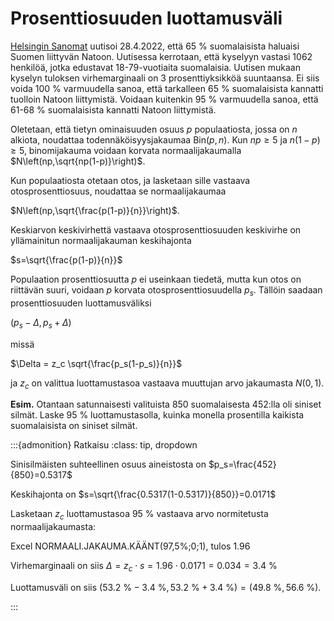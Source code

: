 # Prosenttiosuuden luottamusväli

[Helsingin Sanomat](https://www.hs.fi/politiikka/art-2000008778872.html) uutisoi 28.4.2022, että 65 % suomalaisista haluaisi Suomen liittyvän Natoon. Uutisessa kerrotaan, että kyselyyn vastasi 1062 henkilöä, jotka edustavat 18-79-vuotiaita suomalaisia. Uutisen mukaan kyselyn  tuloksen virhemarginaali on 3 prosenttiyksikköä suuntaansa. Ei siis voida 100 % varmuudella sanoa, että tarkalleen 65 % suomalaisista kannatti tuolloin Natoon liittymistä. Voidaan kuitenkin 95 % varmuudella sanoa, että 61-68 % suomalaisista kannatti Natoon liittymistä.

Oletetaan, että tietyn ominaisuuden osuus $p$ populaatiosta, jossa on $n$ alkiota, noudattaa todennäköisyysjakaumaa $\text{Bin}(p,n)$. Kun $np \geq 5$ ja $n(1-p) \geq 5$, binomijakauma voidaan korvata normaalijakaumalla $N\left(np,\sqrt{np(1-p)}\right)$.

Kun populaatiosta otetaan otos, ja lasketaan sille vastaava otosprosenttiosuus, noudattaa se normaalijakaumaa 

$N\left(np,\sqrt{\frac{p(1-p)}{n}}\right)$.

Keskiarvon keskivirhettä vastaava otosprosenttiosuuden keskivirhe on yllämainitun normaalijakauman keskihajonta 

$s=\sqrt{\frac{p(1-p)}{n}}$

Populaation prosenttiosuutta $p$ ei useinkaan tiedetä, mutta kun otos on riittävän suuri, voidaan $p$ korvata otosprosenttiosuudella $p_s$. Tällöin saadaan prosenttiosuuden luottamusväliksi

$(p_s-\Delta, p_s+\Delta)$

missä 

$\Delta = z_c \sqrt{\frac{p_s(1-p_s)}{n}}$

ja $z_c$ on valittua luottamustasoa vastaava muuttujan arvo jakaumasta $N(0,1)$.

**Esim.** Otantaan satunnaisesti valituista 850 suomalaisesta 452:lla oli siniset silmät. Laske 95 % luottamustasolla, kuinka monella prosentilla kaikista suomalaisista on siniset silmät.

:::{admonition} Ratkaisu
:class: tip, dropdown

Sinisilmäisten suhteellinen osuus aineistosta on $p_s=\frac{452}{850}=0.5317$

Keskihajonta on $s=\sqrt{\frac{0.5317(1-0.5317)}{850}}=0.0171$

Lasketaan $z_c$ luottamustasoa 95 % vastaava arvo normitetusta normaalijakaumasta: 

Excel NORMAALI.JAKAUMA.KÄÄNT(97,5%;0;1), tulos 1.96

Virhemarginaali on siis $\Delta = z_c \cdot s = 1.96\cdot 0.0171=0.034=3.4~\%$

Luottamusväli on siis $(53.2~\% - 3.4~\%, 53.2~\% + 3.4~\%) = (49.8~\%, 56.6~\%)$.

:::
